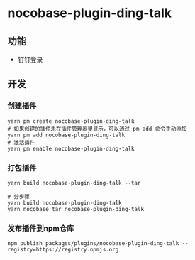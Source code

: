 # nocobase-plugin-ding-talk

## 功能

- 钉钉登录

## 开发

### 创建插件

```shell
yarn pm create nocobase-plugin-ding-talk
# 如果创建的插件未在插件管理器里显示，可以通过 pm add 命令手动添加
yarn pm add nocobase-plugin-ding-talk
# 激活插件
yarn pm enable nocobase-plugin-ding-talk
```

### 打包插件

```shell
yarn build nocobase-plugin-ding-talk --tar

# 分步骤
yarn build nocobase-plugin-ding-talk
yarn nocobase tar nocobase-plugin-ding-talk
```

### 发布插件到npm仓库
```shell
npm publish packages/plugins/nocobase-plugin-ding-talk --registry=https://registry.npmjs.org
```
